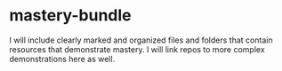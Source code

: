 # mastery-bundle
I will include clearly marked and organized files and folders that contain resources that demonstrate mastery. I will link repos to more complex demonstrations here as well.
